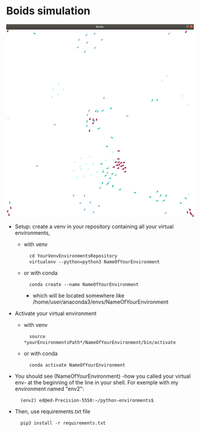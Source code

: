# Boids simulation 


![Simulation](Boids.png)


* Setup: create a venv in your repository containing all your virtual environments, 
  
	* with venv
	
			cd YourVenvEnvironmentsRepository
			virtualenv --python=python3 NameOfYourEnvironment
  
	* or with conda
  
			conda create --name NameOfYourEnvironment
   			
     	* which will be located somewhere like /home/user/anaconda3/envs/NameOfYourEnvironment
   	
    
* Activate your virtual environment
  
	* with venv

			source *yourEnvironmentsPath*/NameOfYourEnvironment/bin/activate
  
	* or with conda 
  
			conda activate NameOfYourEnvironment

* You should see (NameOfYourEnvironment) -how you called your virtual env- at the beginning of the line in your shell. For exemple with my environment named "env2":

		(env2) ed@ed-Precision-5550:~/python-environments$ 

    
* Then, use requirements.txt file

		pip3 install -r requirements.txt
 

